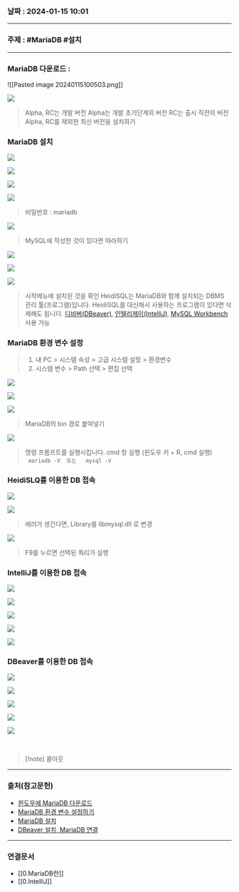 ### 날짜 : 2024-01-15 10:01

___

### 주제 : #MariaDB #설치

___

### MariaDB 다운로드 : 

![[Pasted image 20240115100503.png]]

![](https://img1.daumcdn.net/thumb/R1280x0/?scode=mtistory2&fname=https%3A%2F%2Fblog.kakaocdn.net%2Fdn%2FbdfaKz%2FbtrYYpmsgJ5%2FELTCezpdTfw05Bv1FFXDc1%2Fimg.png)

> Alpha,  RC는 개발 버전
> Alpha는 개발 초기단계의 버전
> RC는 출시 직전의 버전
> Alpha,  RC를 제외한 최신 버전을 설치하기

### MariaDB 설치

![](https://img1.daumcdn.net/thumb/R1280x0/?scode=mtistory2&fname=https%3A%2F%2Fblog.kakaocdn.net%2Fdn%2Fb5Kfqw%2FbtrY2nPmbmm%2FCcKDgw7zIvtOZLxbeAo2e1%2Fimg.png)

![](https://img1.daumcdn.net/thumb/R1280x0/?scode=mtistory2&fname=https%3A%2F%2Fblog.kakaocdn.net%2Fdn%2FGzvl3%2FbtrYUTInNg9%2FmdW4MWK5qEXCuoSEyM2de0%2Fimg.png)

![](https://img1.daumcdn.net/thumb/R1280x0/?scode=mtistory2&fname=https%3A%2F%2Fblog.kakaocdn.net%2Fdn%2Fbyr5ZJ%2FbtrYT8Z5iua%2Fmb9v7ag9qZqKezjv1lJlYK%2Fimg.png)

![](https://img1.daumcdn.net/thumb/R1280x0/?scode=mtistory2&fname=https%3A%2F%2Fblog.kakaocdn.net%2Fdn%2FcK8r70%2FbtrYT9koaeE%2F4n7rlbdn6mfGN1GAOnsR11%2Fimg.png)

> 비밀번호 : mariadb

![](https://img1.daumcdn.net/thumb/R1280x0/?scode=mtistory2&fname=https%3A%2F%2Fblog.kakaocdn.net%2Fdn%2FYR8T0%2FbtrY1mXiRaJ%2FYCC0NHgk61Ok5FLTGHYDF0%2Fimg.png)

> MySQL에 작성한 것이 있다면 따라하기

![](https://img1.daumcdn.net/thumb/R1280x0/?scode=mtistory2&fname=https%3A%2F%2Fblog.kakaocdn.net%2Fdn%2FO6ltX%2FbtrYTNIHjw3%2FeURmLftT2WNM0meyisonl0%2Fimg.png)

![](https://img1.daumcdn.net/thumb/R1280x0/?scode=mtistory2&fname=https%3A%2F%2Fblog.kakaocdn.net%2Fdn%2FbOcKvg%2FbtrYT8TnvqJ%2FwW9SN7WhfUKhcJWMEP92x0%2Fimg.png)

![](https://img1.daumcdn.net/thumb/R1280x0/?scode=mtistory2&fname=https%3A%2F%2Fblog.kakaocdn.net%2Fdn%2Fd20WUP%2FbtrYUajj5tM%2Fb6EDERNNNNfMxurXglfvv0%2Fimg.png)

> 시작메뉴에 설치된 것을 확인
> HeidiSQL는 MariaDB와 함께 설치되는 DBMS 관리 툴(프로그램)입니다.
> HeidiSQL를 대신해서 사용하는 프로그램이 있다면 삭제해도 됩니다.
> [디비버(DBeaver)](https://dbeaver.io/download/), [인텔리제이(IntelliJ)](https://www.jetbrains.com/ko-kr/idea/), [MySQL Workbench](https://dev.mysql.com/downloads/workbench/) 사용 가능

### MariaDB 환경 변수 설정

> 1. 내 PC > 시스템 속성 > 고급 시스템 설정 > 환경변수
> 2. 시스템 변수 > Path 선택 > 편집 선택

![](https://img1.daumcdn.net/thumb/R1280x0/?scode=mtistory2&fname=https%3A%2F%2Fblog.kakaocdn.net%2Fdn%2FdGZNez%2Fbtq8Or9CAV0%2F3av6qBvPVioE5YQkZ40kD0%2Fimg.png)

![](https://img1.daumcdn.net/thumb/R1280x0/?scode=mtistory2&fname=https%3A%2F%2Fblog.kakaocdn.net%2Fdn%2FcxLKqF%2Fbtq8IEQCNrT%2FSINgBdl3QbCmfKdgwpKc9k%2Fimg.png)

![](https://img1.daumcdn.net/thumb/R1280x0/?scode=mtistory2&fname=https%3A%2F%2Fblog.kakaocdn.net%2Fdn%2FbLAKhv%2Fbtq8GQjfksp%2FPVq30GoCGv2KMBRXdzyivK%2Fimg.png)

> MariaDB의 bin 경로 붙여넣기

![](https://img1.daumcdn.net/thumb/R1280x0/?scode=mtistory2&fname=https%3A%2F%2Fblog.kakaocdn.net%2Fdn%2FcPfPS7%2Fbtq8HHF54ix%2Ft4oish8rLp5kAKAuTbFmTK%2Fimg.png)

> 명령 프롬프트를 실행시킵니다. cmd 창 실행 (윈도우 키 + R, cmd 실행)
>  ```
>  mariadb -V
>  또는 
>  mysql -V
>  ```

### HeidiSLQ를 이용한 DB 접속

![](https://img1.daumcdn.net/thumb/R1280x0/?scode=mtistory2&fname=https%3A%2F%2Fblog.kakaocdn.net%2Fdn%2FMWEjS%2FbtrYT9LuJd8%2FNcN02REtVBFsxkPm39hd60%2Fimg.png)

![](https://img1.daumcdn.net/thumb/R1280x0/?scode=mtistory2&fname=https%3A%2F%2Fblog.kakaocdn.net%2Fdn%2FGdYyJ%2FbtrY2nBRgzP%2FJ8MAJ2A49KSvSXY62zH5LK%2Fimg.png)

> 에러가 생긴다면, Library를 libmysql.dll 로 변경

![](https://img1.daumcdn.net/thumb/R1280x0/?scode=mtistory2&fname=https%3A%2F%2Fblog.kakaocdn.net%2Fdn%2FJcluz%2FbtrYUT2GUDj%2FaMMOsM90Y1iqbStVg0I9k0%2Fimg.png)

> F9를 누르면 선택된 쿼리가 실행

### IntelliJ를 이용한 DB 접속

![](https://img1.daumcdn.net/thumb/R1280x0/?scode=mtistory2&fname=https%3A%2F%2Fblog.kakaocdn.net%2Fdn%2FbEBNMV%2FbtrMPULFDrQ%2FkN5ZECslS0FqBktL7WEkdK%2Fimg.png)

![](https://img1.daumcdn.net/thumb/R1280x0/?scode=mtistory2&fname=https%3A%2F%2Fblog.kakaocdn.net%2Fdn%2FQRLmf%2FbtrMOTGsYyA%2FB8dPaiC2wo4L19aGX079KK%2Fimg.png)

![](https://img1.daumcdn.net/thumb/R1280x0/?scode=mtistory2&fname=https%3A%2F%2Fblog.kakaocdn.net%2Fdn%2Fctedgb%2FbtrMQB6ecYw%2FcCj3sZTuSbgLLYJZcQwnj0%2Fimg.png)

![](https://img1.daumcdn.net/thumb/R1280x0/?scode=mtistory2&fname=https%3A%2F%2Fblog.kakaocdn.net%2Fdn%2Fctedgb%2FbtrMQB6ecYw%2FcCj3sZTuSbgLLYJZcQwnj0%2Fimg.png)

![](https://img1.daumcdn.net/thumb/R1280x0/?scode=mtistory2&fname=https%3A%2F%2Fblog.kakaocdn.net%2Fdn%2FyTHzm%2FbtrMMaQyqVA%2FcAeHCAvpqiyk5jBHMvp8k0%2Fimg.png)

### DBeaver를 이용한 DB 접속

![](https://img1.daumcdn.net/thumb/R1280x0/?scode=mtistory2&fname=https%3A%2F%2Fblog.kakaocdn.net%2Fdn%2FdRaqHl%2FbtrKgtwaIcU%2F0lbcUvr4yUFmaC60KRElWK%2Fimg.png)

![](https://img1.daumcdn.net/thumb/R1280x0/?scode=mtistory2&fname=https%3A%2F%2Fblog.kakaocdn.net%2Fdn%2FxVYQn%2FbtrJ8mFMuwL%2FFbUcKBsOV7BsF12vyB5AKK%2Fimg.png)

![](https://img1.daumcdn.net/thumb/R1280x0/?scode=mtistory2&fname=https%3A%2F%2Fblog.kakaocdn.net%2Fdn%2FbDUzaf%2FbtrJ74LkwKJ%2FdxxALQOz4FcXtuf71z9Os0%2Fimg.png)

![](https://img1.daumcdn.net/thumb/R1280x0/?scode=mtistory2&fname=https%3A%2F%2Fblog.kakaocdn.net%2Fdn%2FdsS8Zp%2FbtrJ71PpFN7%2F1dH9FJSEjZ0MvsgjkLW3RK%2Fimg.png)

![](https://img1.daumcdn.net/thumb/R1280x0/?scode=mtistory2&fname=https%3A%2F%2Fblog.kakaocdn.net%2Fdn%2Fdsuabd%2FbtrKetwKXUA%2FocDc8wq7vKuCgcSjYf7QZk%2Fimg.png)

![]()
![]()
![]()


>[!note] 콜아웃

___

### 출처(참고문헌)

- [윈도우에 MariaDB 다운로드](https://congsong.tistory.com/62)
- [MariaDB 환경 변수 설정하기](https://lifere.tistory.com/entry/MariaDB-MariaDB-%ED%99%98%EA%B2%BD-%EB%B3%80%EC%88%98-%EC%84%A4%EC%A0%95%ED%95%98%EA%B8%B0)
- [MariaDB 설치](https://www.youtube.com/watch?v=zOropZAzviQ&list=PLZzruF3-_clsWF2aULPsUPomgolJ-idGJ&index=3)
- [DBeaver 설치, MariaDB 연결](https://backendcode.tistory.com/180)

___

### 연결문서

- [[0.MariaDB란]]
- [[0.IntelliJ]]

